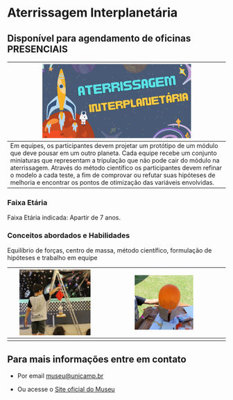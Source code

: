 # Aterrissagem Interplanetária

## Disponível para agendamento de oficinas PRESENCIAIS

| <img src="aterrisagem.png" width="70%" height="70%"> |
|-----|
|Em equipes, os participantes devem projetar um protótipo de um módulo que deve pousar em um outro planeta. Cada equipe recebe um conjunto miniaturas que representam a tripulação que não pode cair do módulo na aterrissagem. Através do método científico os participantes devem refinar o modelo a cada teste, a fim de comprovar ou refutar suas hipóteses de melhoria e encontrar os pontos de otimização das variáveis envolvidas.|

### Faixa Etária

Faixa Etária indicada: Apartir de 7 anos.

### Conceitos abordados e Habilidades

Equilíbrio de forças, centro de massa, método científico, formulação de hipóteses e trabalho em equipe

|<img src="IMG_5608.JPG" width="80%" height="80%">|<img src="IMG_5045.JPG" width="50%" height="50%">|
|------|------|
|||

## Para mais informações entre em contato

* Por email museu@unicamp.br

* Ou acesse o [Site oficial do Museu](https://www.mc.unicamp.br/visite)


